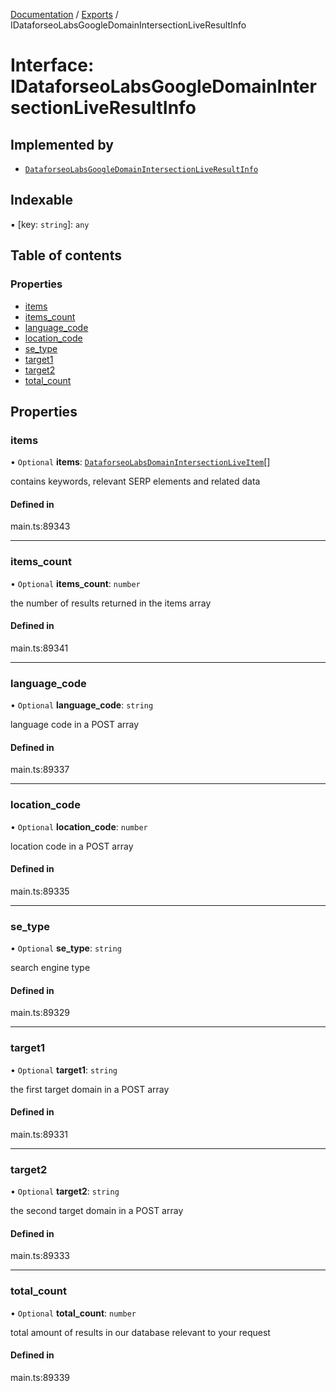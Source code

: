 [Documentation](../README.md) / [Exports](../modules.md) / IDataforseoLabsGoogleDomainIntersectionLiveResultInfo

# Interface: IDataforseoLabsGoogleDomainIntersectionLiveResultInfo

## Implemented by

- [`DataforseoLabsGoogleDomainIntersectionLiveResultInfo`](../classes/DataforseoLabsGoogleDomainIntersectionLiveResultInfo.md)

## Indexable

▪ [key: `string`]: `any`

## Table of contents

### Properties

- [items](IDataforseoLabsGoogleDomainIntersectionLiveResultInfo.md#items)
- [items\_count](IDataforseoLabsGoogleDomainIntersectionLiveResultInfo.md#items_count)
- [language\_code](IDataforseoLabsGoogleDomainIntersectionLiveResultInfo.md#language_code)
- [location\_code](IDataforseoLabsGoogleDomainIntersectionLiveResultInfo.md#location_code)
- [se\_type](IDataforseoLabsGoogleDomainIntersectionLiveResultInfo.md#se_type)
- [target1](IDataforseoLabsGoogleDomainIntersectionLiveResultInfo.md#target1)
- [target2](IDataforseoLabsGoogleDomainIntersectionLiveResultInfo.md#target2)
- [total\_count](IDataforseoLabsGoogleDomainIntersectionLiveResultInfo.md#total_count)

## Properties

### items

• `Optional` **items**: [`DataforseoLabsDomainIntersectionLiveItem`](../classes/DataforseoLabsDomainIntersectionLiveItem.md)[]

contains keywords, relevant SERP elements and related data

#### Defined in

main.ts:89343

___

### items\_count

• `Optional` **items\_count**: `number`

the number of results returned in the items array

#### Defined in

main.ts:89341

___

### language\_code

• `Optional` **language\_code**: `string`

language code in a POST array

#### Defined in

main.ts:89337

___

### location\_code

• `Optional` **location\_code**: `number`

location code in a POST array

#### Defined in

main.ts:89335

___

### se\_type

• `Optional` **se\_type**: `string`

search engine type

#### Defined in

main.ts:89329

___

### target1

• `Optional` **target1**: `string`

the first target domain in a POST array

#### Defined in

main.ts:89331

___

### target2

• `Optional` **target2**: `string`

the second target domain in a POST array

#### Defined in

main.ts:89333

___

### total\_count

• `Optional` **total\_count**: `number`

total amount of results in our database relevant to your request

#### Defined in

main.ts:89339
